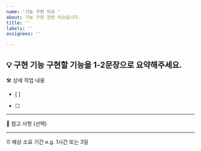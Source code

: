 ```yaml
---
name: '기능 구현 이슈 '
about: 기능 구현 관련 이슈입니다.
title: ''
labels: ''
assignees: ''

---
```


💡 구현 기능
구현할 기능을 1-2문장으로 요약해주세요.
---

🛠️ 상세 작업 내용
- [ ]
- [ ]

---
🔆 참고 사항 (선택)

---
⏰ 예상 소요 기간
e.g. 1시간 또는 3일
